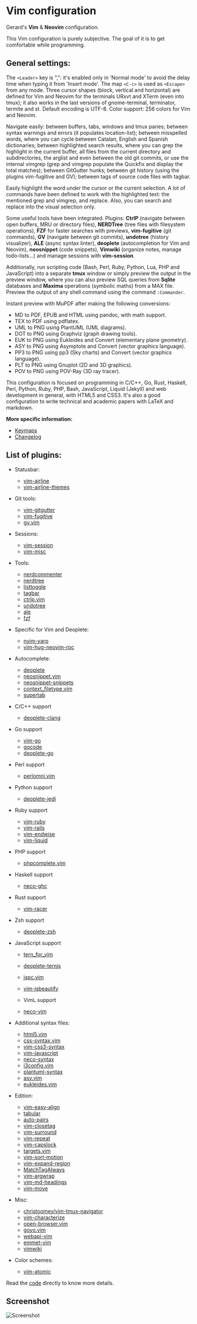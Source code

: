 # Vim configuration
Gerard's **Vim** & **Neovim** configuration.

This Vim configuration is purely subjective. The goal of it is to get comfortable while programming.

## General settings:

The `<Leader>` key is ",": it's enabled only in 'Normal mode' to avoid the delay time when typing it from 'Insert mode'. The map `<C-c>` is used as `<Escape>` from any mode. Three cursor shapes (block, vertical and horizontal) are defined for Vim and Neovim for the terminals URxvt and XTerm (even into tmux); it also works in the last versions of gnome-terminal, terminator, termite and st. Default encoding is UTF-8. Color support: 256 colors for Vim and Neovim.

Navigate easily: between buffers, tabs, windows and tmux panes; between syntax warnings and errors (it populates location-list); between misspelled words, where you can cycle between Catalan, English and Spanish dictionaries; between highlighted search results, where you can grep the highlight in the current buffer, all files from the current directory and subdirectories, the arglist and even between the old git commits, or use the internal vimgrep (grep and vimgrep populate the Quickfix and display the total matches); between GitGutter hunks; between git history (using the plugins vim-fugitive and GV); between tags of source code files with tagbar.

Easily highlight the word under the cursor or the current selection. A lot of commands have been defined to work with the highlighted text: the mentioned grep and vimgrep, and replace. Also, you can search and replace into the visual selection only.

Some useful tools have been integrated. Plugins: **CtrlP** (navigate between open buffers, MRU or directory files), **NERDTree** (tree files with filesystem operations), **FZF** for faster searches with previews, **vim-fugitive** (git commands), **GV** (navigate between git commits), **undotree** (history visualizer), **ALE** (async syntax linter), **deoplete** (autocompletion for Vim and Neovim), **neosnippet** (code snippets), **Vimwiki** (organize notes, manage todo-lists...) and manage sessions with **vim-session**.

Additionally, run scripting code (Bash, Perl, Ruby, Python, Lua, PHP and JavaScript) into a separate **tmux** window or simply preview the output in the preview window, where you can also preview SQL queries from **Sqlite** databases and **Maxima** operations (symbolic maths) from a MAX file. Preview the output of any shell command using the command `:Commander`.

Instant preview with MuPDF after making the following conversions:

- MD to PDF, EPUB and HTML using pandoc, with math support.
- TEX to PDF using pdflatex.
- UML to PNG using PlantUML (UML diagrams).
- DOT to PNG using Graphviz (graph drawing tools).
- EUK to PNG using Eukleides and Convert (elementary plane geometry).
- ASY to PNG using Asymptote and Convert (vector graphics language).
- PP3 to PNG using pp3 (Sky charts) and Convert (vector graphics language).
- PLT to PNG using Gnuplot (2D and 3D graphics).
- POV to PNG using POV-Ray (3D ray tracer).

This configuration is focused on programming in C/C++, Go, Rust, Haskell, Perl, Python, Ruby, PHP, Bash, JavaScript, Liquid (Jekyll) and web development in general, with HTML5 and CSS3. It's also a good configuration to write technical and academic papers with LaTeX and markdown.

**More specific information:**
- [Keymaps](https://github.com/gerardbm/vimrc/blob/master/KEYMAPS.md)
- [Changelog](https://github.com/gerardbm/vimrc/blob/master/CHANGELOG.md)

## List of plugins:
- Statusbar:
  - [vim-airline](https://github.com/vim-airline/vim-airline)
  - [vim-airline-themes](https://github.com/vim-airline/vim-airline-themes)

- Git tools:
  - [vim-gitgutter](https://github.com/airblade/vim-gitgutter)
  - [vim-fugitive](https://github.com/tpope/vim-fugitive)
  - [gv.vim](https://github.com/junegunn/gv.vim)

- Sessions:
  - [vim-session](https://github.com/xolox/vim-session)
  - [vim-misc](https://github.com/xolox/vim-misc)

- Tools:
  - [nerdcommenter](https://github.com/scrooloose/nerdcommenter)
  - [nerdtree](https://github.com/scrooloose/nerdtree)
  - [listtoggle](https://github.com/valloric/listtoggle)
  - [tagbar](https://github.com/majutsushi/tagbar)
  - [ctrlp.vim](https://github.com/ctrlpvim/ctrlp.vim)
  - [undotree](https://github.com/mbbill/undotree)
  - [ale](https://github.com/w0rp/ale)
  - [fzf](https://github.com/junegunn/fzf.vim)

- Specific for Vim and Deoplete:
  - [nvim-yarp](https://github.com/roxma/nvim-yarp)
  - [vim-hug-neovim-rpc](https://github.com/roxma/vim-hug-neovim-rpc)

- Autocomplete:
  - [deoplete](https://github.com/Shougo/deoplete)
  - [neosnippet.vim](https://github.com/Shougo/neosnippet.vim)
  - [neosnippet-snippets](https://github.com/Shougo/neosnippet-snippets)
  - [context_filetype.vim](https://github.com/Shougo/context_filetype.vim)
  - [supertab](https://github.com/ervandew/supertab)

- C/C++ support
  - [deoplete-clang](https://github.com/deoplete-plugins/deoplete-clang)

- Go support
  - [vim-go](https://github.com/fatih/vim-go)
  - [gocode](https://github.com/nsf/gocode)
  - [deoplete-go](https://github.com/zchee/deoplete-go)

- Perl support
  - [perlomni.vim](https://github.com/c9s/perlomni.vim)

- Python support
  - [deoplete-jedi](https://github.com/deoplete-plugins/deoplete-jedi)

- Ruby support
  - [vim-ruby](https://github.com/vim-ruby/vim-ruby)
  - [vim-rails](https://github.com/tpope/vim-rails)
  - [vim-endwise](https://github.com/tpope/vim-endwise)
  - [vim-liquid](https://github.com/tpope/vim-liquid)

- PHP support
  - [phpcomplete.vim](https://github.com/shawncplus/phpcomplete.vim)

- Haskell support
  - [neco-ghc](https://github.com/eagletmt/neco-ghc)

- Rust support
  - [vim-racer](https://github.com/racer-rust/vim-racer)

- Zsh support
  - [deoplete-zsh](https://github.com/deoplete-plugins/deoplete-zsh)

- JavaScript support
  - [tern_for_vim](https://github.com/ternjs/tern_for_vim)
  - [deoplete-ternjs](https://github.com/carlitux/deoplete-ternjs)
  - [jspc.vim](https://github.com/othree/jspc.vim)
  - [vim-jsbeautify](https://github.com/maksimr/vim-jsbeautify)

  - VimL support
  - [neco-vim](https://github.com/Shougo/neco-vim)

- Additional syntax files:
  - [html5.vim](https://github.com/othree/html5.vim)
  - [css-syntax.vim](https://github.com/vim-language-dept/css-syntax.vim)
  - [vim-css3-syntax](https://github.com/hail2u/vim-css3-syntax)
  - [vim-javascript](https://github.com/pangloss/vim-javascript)
  - [neco-syntax](https://github.com/Shougo/neco-syntax)
  - [i3config.vim](https://github.com/mboughaba/i3config.vim)
  - [plantuml-syntax](https://github.com/aklt/plantuml-syntax)
  - [asy.vim](https://github.com/gerardbm/asy.vim)
  - [eukleides.vim](https://github.com/gerardbm/eukleides.vim)

- Edition:
  - [vim-easy-align](https://github.com/junegunn/vim-easy-align)
  - [tabular](https://github.com/godlygeek/tabular)
  - [auto-pairs](https://github.com/jiangmiao/auto-pairs)
  - [vim-closetag](https://github.com/alvan/vim-closetag)
  - [vim-surround](https://github.com/tpope/vim-surround)
  - [vim-repeat](https://github.com/tpope/vim-repeat)
  - [vim-capslock](https://github.com/tpope/vim-capslock)
  - [targets.vim](https://github.com/wellle/targets.vim)
  - [vim-sort-motion](https://github.com/christoomey/vim-sort-motion)
  - [vim-expand-region](https://github.com/terryma/vim-expand-region)
  - [MatchTagAlways](https://github.com/Valloric/MatchTagAlways)
  - [vim-argwrap](https://github.com/FooSoft/vim-argwrap)
  - [vim-md-headings](https://github.com/gerardbm/vim-md-headings)
  - [vim-move](https://github.com/gerardbm/vim-move)

- Misc:
  - [christoomey/vim-tmux-navigator](https://github.com/christoomey/vim-tmux-navigator)
  - [vim-characterize](https://github.com/tpope/vim-characterize)
  - [open-browser.vim](https://github.com/tyru/open-browser.vim)
  - [goyo.vim](https://github.com/junegunn/goyo.vim)
  - [webapi-vim](https://github.com/mattn/webapi-vim)
  - [emmet-vim](https://github.com/mattn/emmet-vim)
  - [vimwiki](https://github.com/vimwiki/vimwiki)

- Color schemes:
  - [vim-atomic](https://github.com/gerardbm/vim-atomic)

Read the [code](https://github.com/gerardbm/vimrc/blob/master/vim/.vimrc) directly to know more details.

## Screenshot

![Screenshot](https://raw.githubusercontent.com/gerardbm/vimrc/master/img/vimrc.png)
